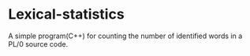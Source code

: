 # Lexical-statistics
A simple program(C++) for counting the number of identified words in a PL/0 source code.
